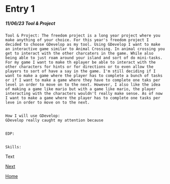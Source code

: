 # Entry 1
##### 11/06/23 Tool & Project
    Tool & Project: The freedom project is a long year project where you make anything of your choice. For this year's freedom project I decided to choose GDevelop as my tool. Using GDevelop I want to make an interactive game similar to Animal Crossing. In animal crossing you get to interact with the other charcaters in the game. While also being able to just roam around your island and sort of do mini-tasks. For my game I want to make th eplayer be able to interact with the other characters for hints or for directions or to even allow the players to sort of have a say in the game. I'm still deciding if I want to make a game where the player has to complete a bunch of tasks or if I want to make a game where they have to complete one taks per level in order to move on to the next. However, I also like the idea of making a game like mario but with a game like mario, the player interacting with the characters wouldn't really make sense. As of now I want to make a game where the player has to complete one tasks per leve in order to move on to the next.


    How I will use GDevelop:
    GDevelop really caught my attention because 


    EDP:


    Skills:



Text

[Next](entry02.md)

[Home](../README.md)